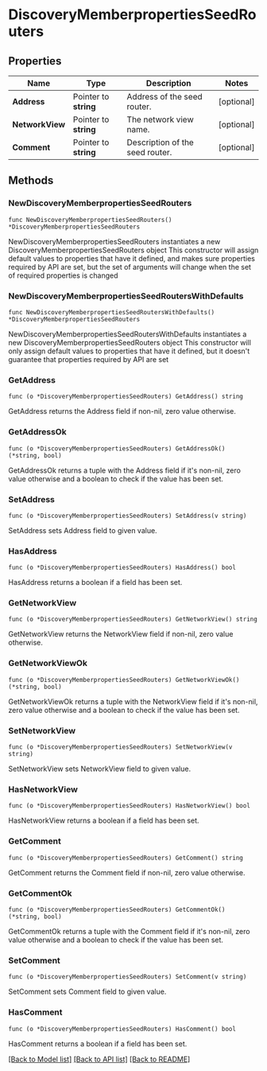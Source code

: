 # DiscoveryMemberpropertiesSeedRouters

## Properties

Name | Type | Description | Notes
------------ | ------------- | ------------- | -------------
**Address** | Pointer to **string** | Address of the seed router. | [optional] 
**NetworkView** | Pointer to **string** | The network view name. | [optional] 
**Comment** | Pointer to **string** | Description of the seed router. | [optional] 

## Methods

### NewDiscoveryMemberpropertiesSeedRouters

`func NewDiscoveryMemberpropertiesSeedRouters() *DiscoveryMemberpropertiesSeedRouters`

NewDiscoveryMemberpropertiesSeedRouters instantiates a new DiscoveryMemberpropertiesSeedRouters object
This constructor will assign default values to properties that have it defined,
and makes sure properties required by API are set, but the set of arguments
will change when the set of required properties is changed

### NewDiscoveryMemberpropertiesSeedRoutersWithDefaults

`func NewDiscoveryMemberpropertiesSeedRoutersWithDefaults() *DiscoveryMemberpropertiesSeedRouters`

NewDiscoveryMemberpropertiesSeedRoutersWithDefaults instantiates a new DiscoveryMemberpropertiesSeedRouters object
This constructor will only assign default values to properties that have it defined,
but it doesn't guarantee that properties required by API are set

### GetAddress

`func (o *DiscoveryMemberpropertiesSeedRouters) GetAddress() string`

GetAddress returns the Address field if non-nil, zero value otherwise.

### GetAddressOk

`func (o *DiscoveryMemberpropertiesSeedRouters) GetAddressOk() (*string, bool)`

GetAddressOk returns a tuple with the Address field if it's non-nil, zero value otherwise
and a boolean to check if the value has been set.

### SetAddress

`func (o *DiscoveryMemberpropertiesSeedRouters) SetAddress(v string)`

SetAddress sets Address field to given value.

### HasAddress

`func (o *DiscoveryMemberpropertiesSeedRouters) HasAddress() bool`

HasAddress returns a boolean if a field has been set.

### GetNetworkView

`func (o *DiscoveryMemberpropertiesSeedRouters) GetNetworkView() string`

GetNetworkView returns the NetworkView field if non-nil, zero value otherwise.

### GetNetworkViewOk

`func (o *DiscoveryMemberpropertiesSeedRouters) GetNetworkViewOk() (*string, bool)`

GetNetworkViewOk returns a tuple with the NetworkView field if it's non-nil, zero value otherwise
and a boolean to check if the value has been set.

### SetNetworkView

`func (o *DiscoveryMemberpropertiesSeedRouters) SetNetworkView(v string)`

SetNetworkView sets NetworkView field to given value.

### HasNetworkView

`func (o *DiscoveryMemberpropertiesSeedRouters) HasNetworkView() bool`

HasNetworkView returns a boolean if a field has been set.

### GetComment

`func (o *DiscoveryMemberpropertiesSeedRouters) GetComment() string`

GetComment returns the Comment field if non-nil, zero value otherwise.

### GetCommentOk

`func (o *DiscoveryMemberpropertiesSeedRouters) GetCommentOk() (*string, bool)`

GetCommentOk returns a tuple with the Comment field if it's non-nil, zero value otherwise
and a boolean to check if the value has been set.

### SetComment

`func (o *DiscoveryMemberpropertiesSeedRouters) SetComment(v string)`

SetComment sets Comment field to given value.

### HasComment

`func (o *DiscoveryMemberpropertiesSeedRouters) HasComment() bool`

HasComment returns a boolean if a field has been set.


[[Back to Model list]](../README.md#documentation-for-models) [[Back to API list]](../README.md#documentation-for-api-endpoints) [[Back to README]](../README.md)


